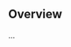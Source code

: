 <!-- Note: Please must use one of our issue templates to file an issue! 🛑 -->
<!-- 👉 https://github.com/tompretty/driving-test-booker/issues/new/choose 👈 -->
<!-- **Issues that should have been filed with a template will be closed without action, and we will ask you to use a template.** -->

<!-- This blank issue template is only for issues that don't fit any of the templates. -->

## Overview

...
